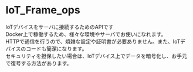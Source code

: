 # IoT_Frame_ops
IoTデバイスをサーバに接続するためのAPIです<br>
Docker上で稼働するため、様々な環境やサーバでお使いになれます。<br>
HTTPで通信を行うので、煩雑な設定や証明書が必要ありません。また、IoTデバイスのコードも簡潔になります。<br>
セキュリティを担保したい場合は、IoTデバイス上でデータを暗号化し、お手元で復号する方法があります。<br>
